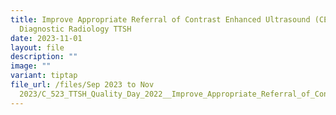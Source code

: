 ```yaml
---
title: Improve Appropriate Referral of Contrast Enhanced Ultrasound (CEUS) in
  Diagnostic Radiology TTSH
date: 2023-11-01
layout: file
description: ""
image: ""
variant: tiptap
file_url: /files/Sep 2023 to Nov
  2023/C_523_TTSH_Quality_Day_2022__Improve_Appropriate_Referral_of_Contrast_Enhanced_Ultrasound__CEUS__in_Diagnostic_Radiology_TTSH.pdf
---
```


